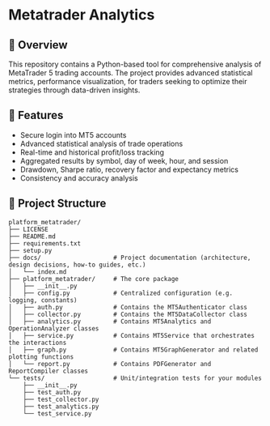 # Metatrader Analytics

## 🔹 Overview 
This repository contains a Python-based tool for comprehensive analysis of MetaTrader 5 trading accounts. The project provides advanced statistical metrics, performance visualization, for traders seeking to optimize their strategies through data-driven insights.

## 🔹 Features
- Secure login into MT5 accounts
- Advanced statistical analysis of trade operations
- Real-time and historical profit/loss tracking
- Aggregated results by symbol, day of week, hour, and session
- Drawdown, Sharpe ratio, recovery factor and expectancy metrics
- Consistency and accuracy analysis

## 🔹 Project Structure

```
platform_metatrader/
├── LICENSE
├── README.md
├── requirements.txt
├── setup.py
├── docs/                    # Project documentation (architecture, design decisions, how-to guides, etc.)
│   └── index.md
├── platform_metatrader/     # The core package
│   ├── __init__.py
│   ├── config.py            # Centralized configuration (e.g. logging, constants)
│   ├── auth.py              # Contains the MT5Authenticator class
│   ├── collector.py         # Contains the MT5DataCollector class
│   ├── analytics.py         # Contains MT5Analytics and OperationAnalyzer classes
│   ├── service.py           # Contains MT5Service that orchestrates the interactions
│   ├── graph.py             # Contains MT5GraphGenerator and related plotting functions
│   └── report.py            # Contains PDFGenerator and ReportCompiler classes 
└── tests/                   # Unit/integration tests for your modules
    ├── __init__.py
    ├── test_auth.py
    ├── test_collector.py
    ├── test_analytics.py
    └── test_service.py

```
